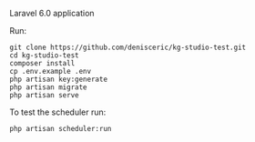 Laravel 6.0 application

Run:

    git clone https://github.com/denisceric/kg-studio-test.git
    cd kg-studio-test
    composer install
    cp .env.example .env
    php artisan key:generate
    php artisan migrate
    php artisan serve
    
To test the scheduler run:

    php artisan scheduler:run
